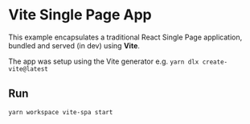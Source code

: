 # Vite Single Page App

This example encapsulates a traditional React Single Page application, bundled and served (in dev) using **Vite**.

The app was setup using the Vite generator e.g. `yarn dlx create-vite@latest`

## Run

```bash
yarn workspace vite-spa start
```